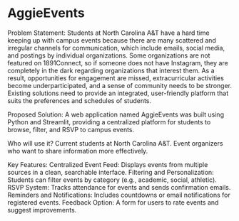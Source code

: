 # AggieEvents

Problem Statement: Students at North Carolina A&T have a hard time keeping up with campus events because there are many scattered and irregular channels for communication, which include emails, social media, and postings by individual organizations. Some organizations are not featured on 1891Connect, so if someone does not have Instagram, they are completely in the dark regarding organizations that interest them. As a result, opportunities for engagement are missed, extracurricular activities become underparticipated, and a sense of community needs to be stronger. Existing solutions need to provide an integrated, user-friendly platform that suits the preferences and schedules of students.

Proposed Solution:
A web application named AggieEvents was built using Python and Streamlit, providing a centralized platform for students to browse, filter, and RSVP to campus events.

Who will use it?
Current students at North Carolina A&T.
Event organizers who want to share information more effectively.

Key Features:
Centralized Event Feed: Displays events from multiple sources in a clean, searchable interface.
Filtering and Personalization: Students can filter events by category (e.g., academic, social, athletic).
RSVP System: Tracks attendance for events and sends confirmation emails.
Reminders and Notifications: Includes countdowns or email notifications for registered events.
Feedback Option: A form for users to rate events and suggest improvements.



